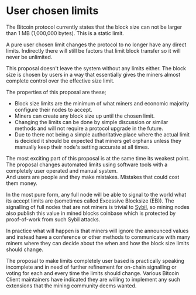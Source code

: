 # User chosen limits

The Bitcoin protocol currently states that the block size can not be larger
than 1&nbsp;MB (1,000,000&nbsp;bytes). This is a static limit.

A pure user chosen limit
changes the protocol to no longer have any direct limits. Indirectly there
will still be factors that limit block transfer so it will never be unlimited.

This proposal doesn't leave the system without any limits either. The block
size is chosen by users in a way that essentially gives the miners almost
complete control over the effective size limit.

The properties of this proposal are these;

* Block size limits are the minimum of what miners and economic majority
  configure their nodes to accept.
* Miners can create any block size up until the chosen limit.
* Changing the limits can be done by simple discussion or similar methods
  and will not require a protocol upgrade in the future.
* Due to there not being a simple authoritative place where the actual limit
  is decided it should be expected that miners get orphans unless they
  manually keep their node's setting accurate at all times.

The most exciting part of this proposal is at the same time its weakest
point. The proposal changes automated limits using software tools with a
completely user operated and manual system.  
And users are people and they make mistakes. Mistakes that could cost them
money.

In the most pure form, any full node will be able to signal to the world
what its accept limits are (sometimes called Excessive Blocksize (EB)). The
signalling of full nodes that are not miners is trivial to
[Sybil](https://en.wikipedia.org/wiki/Sybil_attack), so mining nodes also
publish this value in mined blocks coinbase which is protected by
proof-of-work from such Sybil attacks.

In practice what will happen is that miners will ignore the announced values
and instead have a conference or other methods to communicate with many
miners where they can decide about the when and how the block size limits
should change.

The proposal to make limits completely user based is practically speaking
incomplete and in need of further refinement for on-chain signalling or
voting for each and every time the limits should change. Various Bitcoin
Client maintainers have indicated they are willing to implement any such
extensions that the mining community deems wanted.
